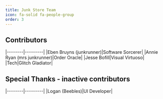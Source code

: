 ```yaml
---
title: Junk Store Team
icon: fa-solid fa-people-group
order: 3
---
```


## Contributors

|--------|---------|
|Eben Bruyns (junkrunner)|Software Sorcerer|
|Annie Ryan (mrs junkrunner)|Order Oracle|
|Jesse Bofill|Visual Virtuoso|
|Tech|Glitch Gladiator|

## Special Thanks - inactive contributors

|--------|---------|
|Logan (Beebles)|UI Developer|